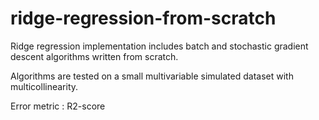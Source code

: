 # ridge-regression-from-scratch

Ridge regression implementation includes batch and stochastic gradient descent algorithms written from scratch.

Algorithms are tested on a small multivariable simulated dataset with multicollinearity.

Error metric : R2-score
